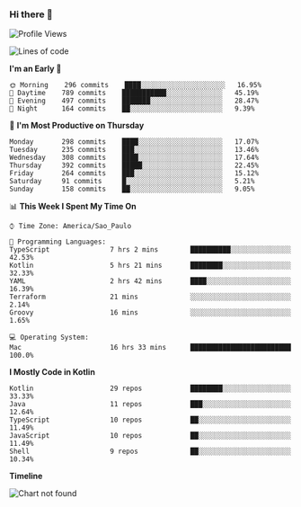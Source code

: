 ### Hi there 👋

<!--
**fernandonogueira/fernandonogueira** is a ✨ _special_ ✨ repository because its `README.md` (this file) appears on your GitHub profile.

Here are some ideas to get you started:

- 🔭 I’m currently working on ...
- 🌱 I’m currently learning ...
- 👯 I’m looking to collaborate on ...
- 🤔 I’m looking for help with ...
- 💬 Ask me about ...
- 📫 How to reach me: ...
- 😄 Pronouns: ...
- ⚡ Fun fact: ...
-->

<!--START_SECTION:waka-->
![Profile Views](http://img.shields.io/badge/Profile%20Views-33-blue)

![Lines of code](https://img.shields.io/badge/From%20Hello%20World%20I%27ve%20Written-575844%20lines%20of%20code-blue)

**I'm an Early 🐤** 

```text
🌞 Morning    296 commits    ████░░░░░░░░░░░░░░░░░░░░░   16.95% 
🌆 Daytime    789 commits    ███████████░░░░░░░░░░░░░░   45.19% 
🌃 Evening    497 commits    ███████░░░░░░░░░░░░░░░░░░   28.47% 
🌙 Night      164 commits    ██░░░░░░░░░░░░░░░░░░░░░░░   9.39%

```
📅 **I'm Most Productive on Thursday** 

```text
Monday       298 commits    ████░░░░░░░░░░░░░░░░░░░░░   17.07% 
Tuesday      235 commits    ███░░░░░░░░░░░░░░░░░░░░░░   13.46% 
Wednesday    308 commits    ████░░░░░░░░░░░░░░░░░░░░░   17.64% 
Thursday     392 commits    █████░░░░░░░░░░░░░░░░░░░░   22.45% 
Friday       264 commits    ███░░░░░░░░░░░░░░░░░░░░░░   15.12% 
Saturday     91 commits     █░░░░░░░░░░░░░░░░░░░░░░░░   5.21% 
Sunday       158 commits    ██░░░░░░░░░░░░░░░░░░░░░░░   9.05%

```


📊 **This Week I Spent My Time On** 

```text
⌚︎ Time Zone: America/Sao_Paulo

💬 Programming Languages: 
TypeScript               7 hrs 2 mins        ██████████░░░░░░░░░░░░░░░   42.53% 
Kotlin                   5 hrs 21 mins       ████████░░░░░░░░░░░░░░░░░   32.33% 
YAML                     2 hrs 42 mins       ████░░░░░░░░░░░░░░░░░░░░░   16.39% 
Terraform                21 mins             ░░░░░░░░░░░░░░░░░░░░░░░░░   2.14% 
Groovy                   16 mins             ░░░░░░░░░░░░░░░░░░░░░░░░░   1.65%

💻 Operating System: 
Mac                      16 hrs 33 mins      █████████████████████████   100.0%

```

**I Mostly Code in Kotlin** 

```text
Kotlin                   29 repos            ████████░░░░░░░░░░░░░░░░░   33.33% 
Java                     11 repos            ███░░░░░░░░░░░░░░░░░░░░░░   12.64% 
TypeScript               10 repos            ██░░░░░░░░░░░░░░░░░░░░░░░   11.49% 
JavaScript               10 repos            ██░░░░░░░░░░░░░░░░░░░░░░░   11.49% 
Shell                    9 repos             ██░░░░░░░░░░░░░░░░░░░░░░░   10.34%

```


**Timeline**

![Chart not found](https://raw.githubusercontent.com/fernandonogueira/fernandonogueira/master/charts/bar_graph.png) 


<!--END_SECTION:waka-->
